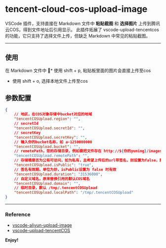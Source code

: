 # tencent-cloud-cos-upload-image


VSCode 插件，支持直接在 Markdown 文件中 **粘贴截图** 和 **选择图片** 上传到腾讯云COS，得到文件地址后引用显示。
此插件拓展了 vscode-upload-tencentcos 的功能，它只支持了选择文件上传，但缺乏 Markdown 中常见的粘贴截图。

---

## 使用

在 Markdown 文件中
* 使用 shift + p, 粘贴板里面的图片会直接上传至cos
* 使用 shift + o, 选择本地文件上传至cos

## 参数配置

```json
{
    // 地区，在COS对象存储中bucket对应的地域
    "tencentCOSUpload.region": "",    
    // secretId
    "tencentCOSUpload.secretId": "",
    // secretKey
    "tencentCOSUpload.secretKey": "",
    // 输入你的bucket名称，如 a-1250000000
    "tencentCOSUpload.bucket": "",
    // remotePath，您的存储目录，例如要把文件存在 http://${你的yuming}/images/png 这个目录下，则这里填写images/png）
    "tencentCOSUpload.remotePath": "",
    // 存储桶是否为公有可访问，如为私有，且希望上传后的url带签名，则设置为false，默认是 true
    "tencentCOSUpload.isPublic": "true",
    // 签名有效期，单位为妙，isPublic设置为 false 时有效
    "tencentCOSUpload.duration": "31536000",
    // 自定义域名，原来替换引用的默认COS域名
    "tencentCOSUpload.domain": "",
    // 临时目录，默认 /tmp/.tencentCOSUpload
    "tencentCOSUpload.localPath": "/tmp/.tencentCOSUpload"
}
```

-----------------------------------------------------------------------------------------------------------


### Reference

* [vscode-aliyun-upload-image](https://github.com/vvkee/vscode-aliyun-upload-image)
* [vscode-upload-tencentCOS](https://github.com/Sean10/vscode-upload-tencentCOS)

**Enjoy!**
